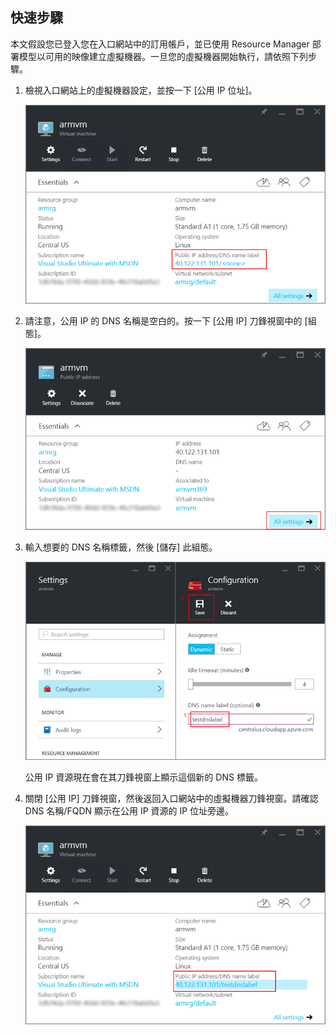 ## 快速步驟 

本文假設您已登入您在入口網站中的訂用帳戶，並已使用 Resource Manager 部署模型以可用的映像建立虛擬機器。一旦您的虛擬機器開始執行，請依照下列步驟。

1.  檢視入口網站上的虛擬機器設定，並按一下 [公用 IP 位址]。

    ![找出 IP 資源](./media/virtual-machines-common-portal-create-fqdn/locatePublicIP.PNG)

2.  請注意，公用 IP 的 DNS 名稱是空白的。按一下 [公用 IP] 刀鋒視窗中的 [組態]。

    ![設定 IP](./media/virtual-machines-common-portal-create-fqdn/settingsIP.PNG)

3.  輸入想要的 DNS 名稱標籤，然後 [儲存] 此組態。

    ![輸入 DNS 名稱標籤](./media/virtual-machines-common-portal-create-fqdn/dnsNameLabel.PNG)

    公用 IP 資源現在會在其刀鋒視窗上顯示這個新的 DNS 標籤。

4.  關閉 [公用 IP] 刀鋒視窗，然後返回入口網站中的虛擬機器刀鋒視窗。請確認 DNS 名稱/FQDN 顯示在公用 IP 資源的 IP 位址旁邊。

    ![FQDN 已建立](./media/virtual-machines-common-portal-create-fqdn/fqdnCreated.PNG)

<!---HONumber=AcomDC_0831_2016-->